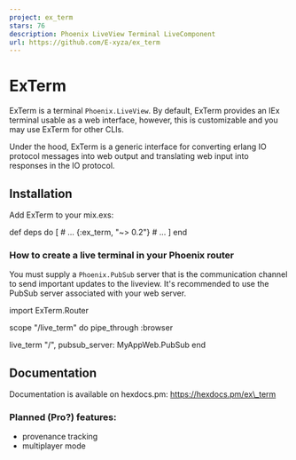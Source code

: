 ```yaml
---
project: ex_term
stars: 76
description: Phoenix LiveView Terminal LiveComponent
url: https://github.com/E-xyza/ex_term
---
```


ExTerm
======

ExTerm is a terminal `Phoenix.LiveView`. By default, ExTerm provides an IEx terminal usable as a web interface, however, this is customizable and you may use ExTerm for other CLIs.

Under the hood, ExTerm is a generic interface for converting erlang IO protocol messages into web output and translating web input into responses in the IO protocol.

Installation
------------

Add ExTerm to your mix.exs:

def deps do
\[
  \# ...
  {:ex\_term, "~> 0.2"}
  \# ...
\]
end

### How to create a live terminal in your Phoenix router

You must supply a `Phoenix.PubSub` server that is the communication channel to send important updates to the liveview. It's recommended to use the PubSub server associated with your web server.

import ExTerm.Router

scope "/live\_term" do
  pipe\_through :browser

  live\_term "/", pubsub\_server: MyAppWeb.PubSub
end

Documentation
-------------

Documentation is available on hexdocs.pm: https://hexdocs.pm/ex\_term

### Planned (Pro?) features:

-   provenance tracking
-   multiplayer mode
